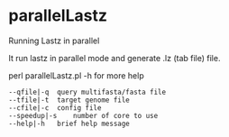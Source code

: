 # parallelLastz
Running Lastz in parallel

It run lastz in parallel mode and generate <chr>.lz (tab file) file.

perl parallelLastz.pl -h for more help

```
--qfile|-q	query multifasta/fasta file
--tfile|-t	target genome file
--cfile|-c	config file
--speedup|-s	number of core to use
--help|-h	brief help message
```
